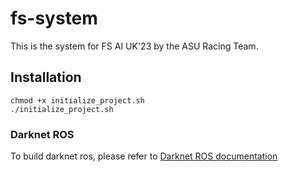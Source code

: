 # fs-system
This is the system for FS AI UK'23 by the ASU Racing Team.

## Installation

```
chmod +x initialize_project.sh
./initialize_project.sh
```

### Darknet ROS
To build darknet ros, please refer to [Darknet ROS documentation](https://github.com/asurt-fsai/darknet_ros#building)

